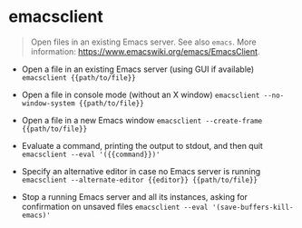 # emacsclient
> Open files in an existing Emacs server.
> See also `emacs`.
> More information: <https://www.emacswiki.org/emacs/EmacsClient>.

- Open a file in an existing Emacs server (using GUI if available)
`emacsclient {{path/to/file}}`

- Open a file in console mode (without an X window)
`emacsclient --no-window-system {{path/to/file}}`

- Open a file in a new Emacs window
`emacsclient --create-frame {{path/to/file}}`

- Evaluate a command, printing the output to stdout, and then quit
`emacsclient --eval '({{command}})'`

- Specify an alternative editor in case no Emacs server is running
`emacsclient --alternate-editor {{editor}} {{path/to/file}}`

- Stop a running Emacs server and all its instances, asking for confirmation on unsaved files
`emacsclient --eval '(save-buffers-kill-emacs)'`
